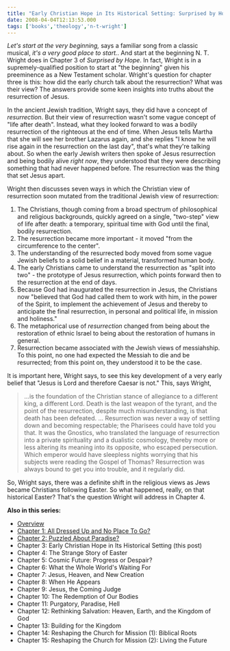 ```yaml
---
title: "Early Christian Hope in Its Historical Setting: Surprised by Hope, Chapter 3"
date: 2008-04-04T12:13:53.000
tags: ['books','theology','n-t-wright']
---
```


_Let's start at the very beginning,_ says a familiar song from a classic musical, _it's a very good place to start._. And start at the beginning N. T. Wright does in Chapter 3 of _Surprised by Hope_. In fact, Wright is in a supremely-qualified position to start at "the beginning" given his preeminence as a New Testament scholar. Wright's question for chapter three is this: how did the early church talk about the resurrection? What was their view? The answers provide some keen insights into truths about the resurrection of Jesus.

In the ancient Jewish tradition, Wright says, they did have a concept of _resurrection_. But their view of resurrection wasn't some vague concept of "life after death". Instead, what they looked forward to was a bodily resurrection of the righteous at the end of time. When Jesus tells Martha that she will see her brother Lazarus again, and she replies "I know he will rise again in the resurrection on the last day", that's what they're talking about. So when the early Jewish writers then spoke of Jesus resurrection and being bodily alive _right now_, they understood that they were describing something that had never happened before. The resurrection was the thing that set Jesus apart.

Wright then discusses seven ways in which the Christian view of resurrection soon mutated from the traditional Jewish view of resurrection:

1. The Christians, though coming from a broad spectrum of philosophical and religious backgrounds, quickly agreed on a single, "two-step" view of life after death: a temporary, spiritual time with God until the final, bodily resurrection.
2. The resurrection became more important - it moved "from the circumference to the center".
3. The understanding of the resurrected body moved from some vague Jewish beliefs to a solid belief in a material, transformed human body.
4. The early Christians came to understand the resurrection as "split into two" - the prototype of Jesus resurrection, which points forward then to the resurrection at the end of days.
5. Because God had inaugurated the resurrection in Jesus, the Christians now "believed that God had called them to work with him, in the power of the Spirit, to implement the achievement of Jesus and thereby to anticipate the final resurrection, in personal and political life, in mission and holiness."
6. The metaphorical use of _resurrection_ changed from being about the restoration of ethnic Israel to being about the restoration of humans in general.
7. Resurrection became associated with the Jewish views of messiahship. To this point, no one had expected the Messiah to die and be resurrected; from this point on, they understood it to be the case.

It is important here, Wright says, to see this key development of a very early belief that "Jesus is Lord and therefore Caesar is not." This, says Wright,

> ...is the foundation of the Christian stance of allegiance to a different king, a different Lord. Death is the last weapon of the tyrant, and the point of the resurrection, despite much misunderstanding, is that death has been defeated. ... Resurrection was never a way of settling down and becoming respectable; the Pharisees could have told you that. It was the Gnostics, who translated the language of resurrection into a private spirituality and a dualistic cosmology, thereby more or less altering its meaning into its opposite, who escaped persecution. Which emperor would have sleepless nights worrying that his subjects were reading the Gospel of Thomas? Resurrection was always bound to get you into trouble, and it regularly did.

So, Wright says, there was a definite shift in the religious views as Jews became Christians following Easter. So what happened, really, on that historical Easter? That's the question Wright will address in Chapter 4.

**Also in this series:**

- [Overview](/08/03/wrestling-with-tom-an-american-evangelicals-coming-to-grips-with-n-t-wrights-surprised-by-hope/)
- [Chapter 1: All Dressed Up and No Place To Go?](/08/03/wrestling-with-tom-surprised-by-hope-chapter-1/)
- [Chapter 2: Puzzled About Paradise?](/08/04/puzzled-about-paradise-surprised-by-hope-chapter-2/)
- Chapter 3: Early Christian Hope in Its Historical Setting (this post)
- Chapter 4: The Strange Story of Easter
- Chapter 5: Cosmic Future: Progress or Despair?
- Chapter 6: What the Whole World's Waiting For
- Chapter 7: Jesus, Heaven, and New Creation
- Chapter 8: When He Appears
- Chapter 9: Jesus, the Coming Judge
- Chapter 10: The Redemption of Our Bodies
- Chapter 11: Purgatory, Paradise, Hell
- Chapter 12: Rethinking Salvation: Heaven, Earth, and the Kingdom of God
- Chapter 13: Building for the Kingdom
- Chapter 14: Reshaping the Church for Mission (1): Biblical Roots
- Chapter 15: Reshaping the Church for Mission (2): Living the Future
